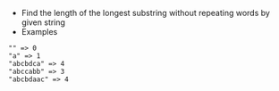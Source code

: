  * Find the length of the longest substring without repeating words by given string
 * Examples
```
"" => 0
"a" => 1
"abcbdca" => 4
"abccabb" => 3
"abcbdaac" => 4
```